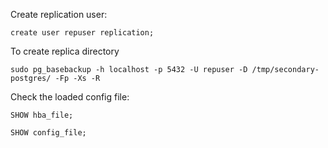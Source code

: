 Create replication user:

`create user repuser replication;`

To create replica directory

`sudo pg_basebackup -h localhost -p 5432 -U repuser -D /tmp/secondary-postgres/ -Fp -Xs -R`

Check the loaded config file:

`SHOW hba_file;`

`SHOW config_file;`           
